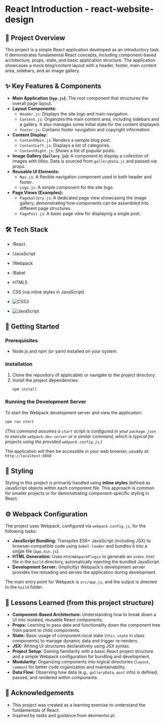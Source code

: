 # React Introduction - react-website-design

## 🧭 Project Overview
This project is a simple React application developed as an introductory task. It demonstrates fundamental React concepts, including component-based architecture, props, state, and basic application structure. The application showcases a mock blog/content layout with a header, footer, main content area, sidebars, and an image gallery.

## ✨ Key Features & Components
*   **Main Application (`App.js`):** The root component that structures the overall page layout.
*   **Layout Components:**
    *   `Header.js`: Displays the site logo and main navigation.
    *   `Content.js`: Organizes the main content area, including sidebars and a gallery. It also manages some initial state for the content displayed.
    *   `Footer.js`: Contains footer navigation and copyright information.
*   **Content Display:**
    *   `ContentMain.js`: Renders a sample blog post.
    *   `ContentLeft.js`: Displays a list of categories.
    *   `ContentRight.js`: Shows a list of popular posts.
*   **Image Gallery (`Gallery.js`):** A component to display a collection of images with titles. Data is sourced from `galleryData.js` and passed via props.
*   **Reusable UI Elements:**
    *   `Nav.js`: A flexible navigation component used in both header and footer.
    *   `Logo.js`: A simple component for the site logo.
*   **Page Views (Examples):**
    *   `PageGallery.js`: A dedicated page view showcasing the image gallery, demonstrating how components can be assembled into different page structures.
    *   `PagePost.js`: A basic page view for displaying a single post.

## 🛠 Tech Stack
*   !React
*   !JavaScript
*   !Webpack
*   !Babel
*   HTML5
*   CSS (via inline styles in JavaScript)

*   ![CSS3](https://img.shields.io/badge/css3-%231572B6.svg?style=for-the-badge&logo=css3&logoColor=white)
*   ![JavaScript](https://img.shields.io/badge/JavaScript-grey?style=for-the-badge&logo=javascript)

## 🚀 Getting Started

### Prerequisites
*   Node.js and npm (or yarn) installed on your system.

### Installation
1.  Clone the repository (if applicable) or navigate to the project directory.
2.  Install the project dependencies:
    ```bash
    npm install
    ```

### Running the Development Server
To start the Webpack development server and view the application:
```bash
npm run start
```
*(This command assumes a `start` script is configured in your `package.json` to execute `webpack-dev-server` or a similar command, which is typical for projects using the provided `webpack.config.js`.)*

The application will then be accessible in your web browser, usually at:
`http://localhost:8080`

## 🎨 Styling
Styling in this project is primarily handled using **inline styles** defined as JavaScript objects within each component file. This approach is common for smaller projects or for demonstrating component-specific styling in React.

## ⚙️ Webpack Configuration
The project uses Webpack, configured via `webpack.config.js`, for the following tasks:
*   **JavaScript Bundling:** Transpiles ES6+ JavaScript (including JSX) to browser-compatible code using `babel-loader` and bundles it into a single file (`app.min.js`).
*   **HTML Generation:** Uses `HtmlWebpackPlugin` to generate an `index.html` file in the `build` directory, automatically injecting the bundled JavaScript.
*   **Development Server:** (Implicitly) Webpack's development server provides live reloading and serves the application during development.

The main entry point for Webpack is `src/app.js`, and the output is directed to the `build` folder.

## 📌 Lessons Learned (from this project structure)
*   **Component-Based Architecture:** Understanding how to break down a UI into isolated, reusable React components.
*   **Props:** Learning to pass data and functionality down the component tree from parent to child components.
*   **State:** Basic usage of component-local state (`this.state` in class components) to manage dynamic data and trigger re-renders.
*   **JSX:** Writing UI structures declaratively using JSX syntax.
*   **Project Setup:** Gaining familiarity with a basic React project structure and a simple Webpack configuration for bundling and development.
*   **Modularity:** Organizing components into logical directories (`layout`, `common`) for better code organization and maintainability.
*   **Data Flow:** Observing how data (e.g., `galleryData`, `post` info) is defined, passed, and rendered within components.

## 🙏 Acknowledgements
*   This project was created as a learning exercise to understand the fundamentals of React.
*   Inspired by tasks and guidance from devmentor.pl.

